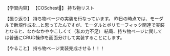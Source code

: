 【学習内容】
【COSchest👗】
持ち物リスト

【振り返り】
持ち物ページの実装を行なっています。
昨日の時点では、モーダルで新規作成を…と思ってたんですが、モーダルとポリモーフィック関連で実装となると、なかなかややこしくて（私の力不足）
結局、持ち物ページに関しては普通にCRUD操作を画面分けして実装することにします。

【やること】
持ち物ページ実装完成させる！！！
